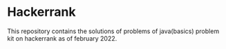 # Hackerrank
This repository contains the solutions of problems of java(basics) problem kit on hackerrank as of february 2022.
